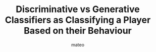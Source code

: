 ---
title: Discriminative vs Generative Classifiers as Classifying a Player Based on their Behaviour
author: mateo
Definition: Given a set of example data points, D, and their associated labels, L, a generative model learns the joint probability distribution P(D, L). It then uses this underlying distribution to generate new data similar to the training examples or address classification problems. Given a training dataset consisting of data points, D, and their associated labels, L, a discriminative model learns the conditional probability distribution P(D | L). It then uses this conditional probability distribution to predict the class of new data points.
Description: Imagine you have to guess someone’s profession by looking at them. Discriminative approach -> You know that anyone who has worn a tan suit works in marketing while someone with a black suit works in legal. Generative approach -> You try to think how someone who works in marketing dresses, acts, or walks. You check if your vision of a marketing employee matches the employee you see.
OriginSource: "Human plus ChatGPT 4o"
Mapping:
  "discriminative decision boundary": "color of suit"
  "generative distribution of features": "aspect and behaviour"
ExpertRating: Mediocre
---